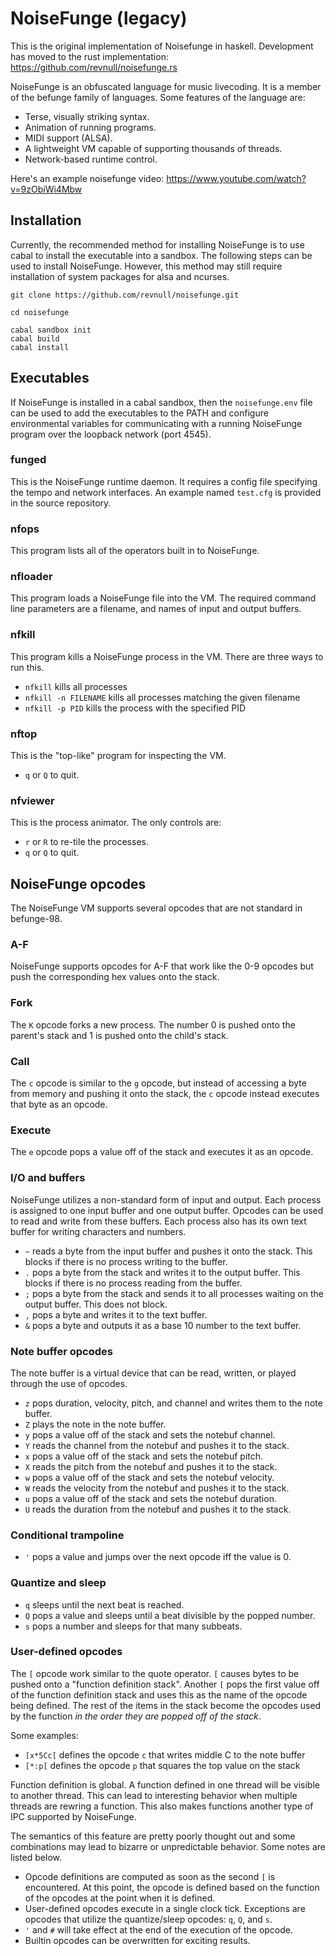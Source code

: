 # NoiseFunge (legacy)

This is the original implementation of Noisefunge in haskell. Development has
moved to the rust implementation: https://github.com/revnull/noisefunge.rs


NoiseFunge is an obfuscated language for music livecoding. It is a member of
the befunge family of languages. Some features of the language are:

- Terse, visually striking syntax.
- Animation of running programs.
- MIDI support (ALSA).
- A lightweight VM capable of supporting thousands of threads.
- Network-based runtime control.

Here's an example noisefunge video: https://www.youtube.com/watch?v=9zObiWi4Mbw

## Installation

Currently, the recommended method for installing NoiseFunge is to use cabal
to install the executable into a sandbox. The following steps can be used to
install NoiseFunge. However, this method may still require installation of
system packages for alsa and ncurses.

```
git clone https://github.com/revnull/noisefunge.git

cd noisefunge

cabal sandbox init
cabal build
cabal install
```

## Executables

If NoiseFunge is installed in a cabal sandbox, then the `noisefunge.env` file
can be used to add the executables to the PATH and configure environmental
variables for communicating with a running NoiseFunge program over the loopback
network (port 4545).

### funged

This is the NoiseFunge runtime daemon. It requires a config file specifying
the tempo and network interfaces. An example named `test.cfg` is provided
in the source repository.

### nfops

This program lists all of the operators built in to NoiseFunge.

### nfloader

This program loads a NoiseFunge file into the VM. The required command line
parameters are a filename, and names of input and output buffers.

### nfkill

This program kills a NoiseFunge process in the VM. There are three ways to run
this.

- `nfkill` kills all processes
- `nfkill -n FILENAME` kills all processes matching the given filename
- `nfkill -p PID` kills the process with the specified PID

### nftop

This is the "top-like" program for inspecting the VM.

- `q` or `Q` to quit.

### nfviewer

This is the process animator. The only controls are:

- `r` or `R` to re-tile the processes.
- `q` or `Q` to quit.

## NoiseFunge opcodes

The NoiseFunge VM supports several opcodes that are not standard in befunge-98.

### A-F

NoiseFunge supports opcodes for A-F that work like the 0-9 opcodes but push the
corresponding hex values onto the stack.

### Fork

The `K` opcode forks a new process. The number 0 is pushed onto the parent's
stack and 1 is pushed onto the child's stack.

### Call

The `c` opcode is similar to the `g` opcode, but instead of accessing a byte
from memory and pushing it onto the stack, the `c` opcode instead executes
that byte as an opcode.

### Execute

The `e` opcode pops a value off of the stack and executes it as an opcode.

### I/O and buffers

NoiseFunge utilizes a non-standard form of input and output. Each process is
assigned to one input buffer and one output buffer. Opcodes can be used to
read and write from these buffers. Each process also has its own text buffer
for writing characters and numbers.

- `~` reads a byte from the input buffer and pushes it onto the stack. This
blocks if there is no process writing to the buffer.
- `.` pops a byte from the stack and writes it to the output buffer. This
blocks if there is no process reading from the buffer.
- `;` pops a byte from the stack and sends it to all processes waiting on the
output buffer. This does not block.
- `,` pops a byte and writes it to the text buffer.
- `&` pops a byte and outputs it as a base 10 number to the text buffer.

###  Note buffer opcodes

The note buffer is a virtual device that can be read, written, or played
through the use of opcodes.

- `z` pops duration, velocity, pitch, and channel and writes them to the note
buffer.
- `Z` plays the note in the note buffer.
- `y` pops a value off of the stack and sets the notebuf channel.
- `Y` reads the channel from the notebuf and pushes it to the stack.
- `x` pops a value off of the stack and sets the notebuf pitch.
- `X` reads the pitch from the notebuf and pushes it to the stack.
- `w` pops a value off of the stack and sets the notebuf velocity.
- `W` reads the velocity from the notebuf and pushes it to the stack.
- `u` pops a value off of the stack and sets the notebuf duration.
- `U` reads the duration from the notebuf and pushes it to the stack.

### Conditional trampoline

- `'` pops a value and jumps over the next opcode iff the value is 0.

### Quantize and sleep

- `q` sleeps until the next beat is reached.
- `Q` pops a value and sleeps until a beat divisible by the popped number.
- `s` pops a number and sleeps for that many subbeats.

### User-defined opcodes

The `[` opcode work similar to the quote operator. `[` causes bytes to
be pushed onto a "function definition stack". Another `[` pops the first
value off of the function definition stack and uses this as the name of the
opcode being defined. The rest of the items in the stack become the opcodes
used by the function *in the order they are popped off of the stack*.

Some examples:

- `[x*5Cc[` defines the opcode `c` that writes middle C to the note buffer
- `[*:p[` defines the opcode `p` that squares the top value on the stack

Function definition is global. A function defined in one thread will be
visible to another thread. This can lead to interesting behavior when
multiple threads are rewring a function. This also makes functions another
type of IPC supported by NoiseFunge.

The semantics of this feature are pretty poorly thought out and some
combinations may lead to bizarre or unpredictable behavior. Some notes are
listed below.

- Opcode definitions are computed as soon as the second `[` is encountered. At
this point, the opcode is defined based on the function of the opcodes at the
point when it is defined.
- User-defined opcodes execute in a single clock tick. Exceptions are opcodes
that utilize the quantize/sleep opcodes: `q`, `Q`, and `s`.
- `'` and `#` will take effect at the end of the execution of the opcode.
- Builtin opcodes can be overwritten for exciting results.
